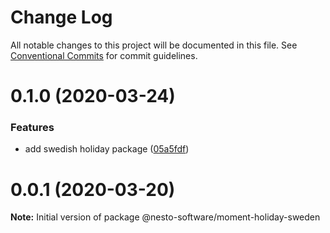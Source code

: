 # Change Log

All notable changes to this project will be documented in this file.
See [Conventional Commits](https://conventionalcommits.org) for commit guidelines.

# 0.1.0 (2020-03-24)


### Features

* add swedish holiday package ([05a5fdf](https://github.com/nesto-software/moment-holiday/tree/master/packages/locales/sweden/commit/05a5fdf))





<a name="0.0.1"></a>
# 0.0.1 (2020-03-20)

**Note:** Initial version of package @nesto-software/moment-holiday-sweden
